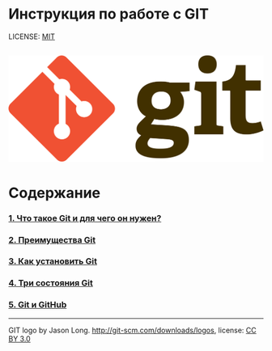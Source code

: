 # Инструкция по работе с GIT

LICENSE: [MIT](./license.md)



![git-logo](./assets/git-logo.png)
---


# Содержание

### [1. Что такое Git и для чего он нужен?](.whatisgit.md)
### [2. Преимущества Git](gitadvantages.md)
### [3. Как установить Git](installgit.md)
### [4. Три состояния Git](gitcondition.md)
### [5. Git и GitHub](git-github.md)
---


GIT logo by Jason Long. http://git-scm.com/downloads/logos, license: [CC BY 3.0](https://creativecommons.org/licenses/by/3.0/)